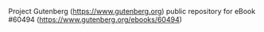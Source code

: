 Project Gutenberg (https://www.gutenberg.org) public repository for eBook #60494 (https://www.gutenberg.org/ebooks/60494)
